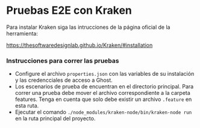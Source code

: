 # Pruebas E2E con Kraken

Para instalar Kraken siga las intrucciones de la página oficial de la herramienta:

https://thesoftwaredesignlab.github.io/Kraken/#installation

### Instrucciones para correr las pruebas

- Configure el archivo `properties.json` con las variables de su instalación y las credencciales de acceso a Ghost.
- Los escenarios de prueba de encuentran en el directorio principal. Para correr una prueba debe mover el archivo correspondiente 
a la carpeta features. Tenga en cuenta que solo debe existir un archivo `.feature` en esta ruta.
- Ejecutar el comando `./node_modules/kraken-node/bin/kraken-node run` en la ruta principal del proyecto.